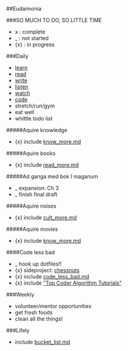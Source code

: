 ##Eudaimonia

###SO MUCH TO DO, SO LITTLE TIME
*  x  : complete
*  _  : not started
* {x} : in progress

###Daily
* [learn](#learn)
* [read](#reading)
* [write](#writing)
* [listen](#listen)
* [watch](#movies)
* [code](#code-less-bad)
* stretch/run/gym
* eat well
* whittle todo list

#####Aquire knowledge
<a name="learn"></a>

* {x} include [know_more.md](https://github.com/jclif/eudaimonia/blob/master/current/learn_more.md)

#####Aquire books
<a name="reading"></a>

* {x} include [read_more.md](https://github.com/jclif/eudaimonia/blob/master/current/read_more.md)

#####Ad ganga med bok I maganum
<a name="writing"></a>

* _ expansion: Ch 3
* _ finish final draft

#####Aquire noises
<a name="listen"></a>

* {x} include [cult_more.md](https://github.com/jclif/eudaimonia/blob/master/current/listen_more.md)

#####Aquire movies
<a name="learn"></a>

* {x} include [know_more.md](https://github.com/jclif/eudaimonia/blob/master/current/watch_more.md)

####Code less bad
<a name="code-less-bad"></a>

* _ hook up dotfiles!!
* {x} sideproject: [chessnuts](https://gitbub.com/jclif/chessnuts)
* {x} include [code_less_bad.md](https://github.com/jclif/eudaimonia/blob/master/code_less_bad.md)
* {x} include ["Top Coder Algorithm Tutorials"](http://www.topcoder.com/tc?d1=tutorials&d2=alg_index&module=Static)

###Weekly
* volunteer/mentor opportunities
* get fresh foods
* clean all the things!

###Lifely
* include [bucket_list.md](https://github.com/jclif/eudaimonia/blob/master/current/bucket_list.md)

